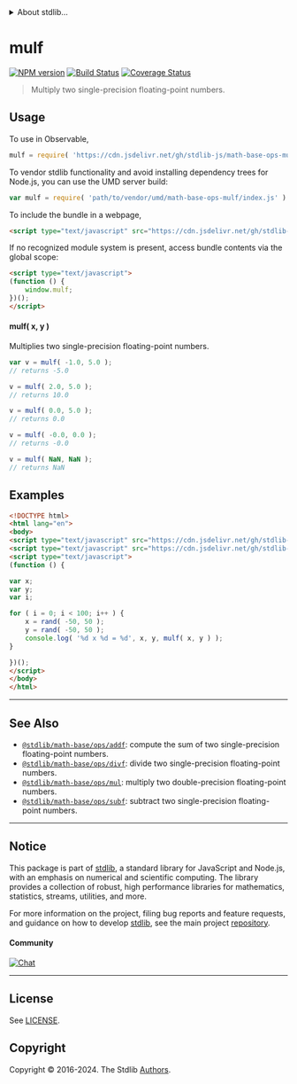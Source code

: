 <!--

@license Apache-2.0

Copyright (c) 2021 The Stdlib Authors.

Licensed under the Apache License, Version 2.0 (the "License");
you may not use this file except in compliance with the License.
You may obtain a copy of the License at

   http://www.apache.org/licenses/LICENSE-2.0

Unless required by applicable law or agreed to in writing, software
distributed under the License is distributed on an "AS IS" BASIS,
WITHOUT WARRANTIES OR CONDITIONS OF ANY KIND, either express or implied.
See the License for the specific language governing permissions and
limitations under the License.

-->


<details>
  <summary>
    About stdlib...
  </summary>
  <p>We believe in a future in which the web is a preferred environment for numerical computation. To help realize this future, we've built stdlib. stdlib is a standard library, with an emphasis on numerical and scientific computation, written in JavaScript (and C) for execution in browsers and in Node.js.</p>
  <p>The library is fully decomposable, being architected in such a way that you can swap out and mix and match APIs and functionality to cater to your exact preferences and use cases.</p>
  <p>When you use stdlib, you can be absolutely certain that you are using the most thorough, rigorous, well-written, studied, documented, tested, measured, and high-quality code out there.</p>
  <p>To join us in bringing numerical computing to the web, get started by checking us out on <a href="https://github.com/stdlib-js/stdlib">GitHub</a>, and please consider <a href="https://opencollective.com/stdlib">financially supporting stdlib</a>. We greatly appreciate your continued support!</p>
</details>

# mulf

[![NPM version][npm-image]][npm-url] [![Build Status][test-image]][test-url] [![Coverage Status][coverage-image]][coverage-url] <!-- [![dependencies][dependencies-image]][dependencies-url] -->

> Multiply two single-precision floating-point numbers.

<!-- Section to include introductory text. Make sure to keep an empty line after the intro `section` element and another before the `/section` close. -->

<section class="intro">

</section>

<!-- /.intro -->

<!-- Package usage documentation. -->



<section class="usage">

## Usage

To use in Observable,

```javascript
mulf = require( 'https://cdn.jsdelivr.net/gh/stdlib-js/math-base-ops-mulf@v0.2.2-umd/browser.js' )
```

To vendor stdlib functionality and avoid installing dependency trees for Node.js, you can use the UMD server build:

```javascript
var mulf = require( 'path/to/vendor/umd/math-base-ops-mulf/index.js' )
```

To include the bundle in a webpage,

```html
<script type="text/javascript" src="https://cdn.jsdelivr.net/gh/stdlib-js/math-base-ops-mulf@v0.2.2-umd/browser.js"></script>
```

If no recognized module system is present, access bundle contents via the global scope:

```html
<script type="text/javascript">
(function () {
    window.mulf;
})();
</script>
```

#### mulf( x, y )

Multiplies two single-precision floating-point numbers.

```javascript
var v = mulf( -1.0, 5.0 );
// returns -5.0

v = mulf( 2.0, 5.0 );
// returns 10.0

v = mulf( 0.0, 5.0 );
// returns 0.0

v = mulf( -0.0, 0.0 );
// returns -0.0

v = mulf( NaN, NaN );
// returns NaN
```

</section>

<!-- /.usage -->

<!-- Package usage notes. Make sure to keep an empty line after the `section` element and another before the `/section` close. -->

<section class="notes">

</section>

<!-- /.notes -->

<!-- Package usage examples. -->

<section class="examples">

## Examples

<!-- eslint no-undef: "error" -->

```html
<!DOCTYPE html>
<html lang="en">
<body>
<script type="text/javascript" src="https://cdn.jsdelivr.net/gh/stdlib-js/random-base-discrete-uniform@umd/browser.js"></script>
<script type="text/javascript" src="https://cdn.jsdelivr.net/gh/stdlib-js/math-base-ops-mulf@v0.2.2-umd/browser.js"></script>
<script type="text/javascript">
(function () {

var x;
var y;
var i;

for ( i = 0; i < 100; i++ ) {
    x = rand( -50, 50 );
    y = rand( -50, 50 );
    console.log( '%d x %d = %d', x, y, mulf( x, y ) );
}

})();
</script>
</body>
</html>
```

</section>

<!-- /.examples -->

<!-- C interface documentation. -->



<!-- Section for related `stdlib` packages. Do not manually edit this section, as it is automatically populated. -->

<section class="related">

* * *

## See Also

-   <span class="package-name">[`@stdlib/math-base/ops/addf`][@stdlib/math/base/ops/addf]</span><span class="delimiter">: </span><span class="description">compute the sum of two single-precision floating-point numbers.</span>
-   <span class="package-name">[`@stdlib/math-base/ops/divf`][@stdlib/math/base/ops/divf]</span><span class="delimiter">: </span><span class="description">divide two single-precision floating-point numbers.</span>
-   <span class="package-name">[`@stdlib/math-base/ops/mul`][@stdlib/math/base/ops/mul]</span><span class="delimiter">: </span><span class="description">multiply two double-precision floating-point numbers.</span>
-   <span class="package-name">[`@stdlib/math-base/ops/subf`][@stdlib/math/base/ops/subf]</span><span class="delimiter">: </span><span class="description">subtract two single-precision floating-point numbers.</span>

</section>

<!-- /.related -->

<!-- Section for all links. Make sure to keep an empty line after the `section` element and another before the `/section` close. -->


<section class="main-repo" >

* * *

## Notice

This package is part of [stdlib][stdlib], a standard library for JavaScript and Node.js, with an emphasis on numerical and scientific computing. The library provides a collection of robust, high performance libraries for mathematics, statistics, streams, utilities, and more.

For more information on the project, filing bug reports and feature requests, and guidance on how to develop [stdlib][stdlib], see the main project [repository][stdlib].

#### Community

[![Chat][chat-image]][chat-url]

---

## License

See [LICENSE][stdlib-license].


## Copyright

Copyright &copy; 2016-2024. The Stdlib [Authors][stdlib-authors].

</section>

<!-- /.stdlib -->

<!-- Section for all links. Make sure to keep an empty line after the `section` element and another before the `/section` close. -->

<section class="links">

[npm-image]: http://img.shields.io/npm/v/@stdlib/math-base-ops-mulf.svg
[npm-url]: https://npmjs.org/package/@stdlib/math-base-ops-mulf

[test-image]: https://github.com/stdlib-js/math-base-ops-mulf/actions/workflows/test.yml/badge.svg?branch=v0.2.2
[test-url]: https://github.com/stdlib-js/math-base-ops-mulf/actions/workflows/test.yml?query=branch:v0.2.2

[coverage-image]: https://img.shields.io/codecov/c/github/stdlib-js/math-base-ops-mulf/main.svg
[coverage-url]: https://codecov.io/github/stdlib-js/math-base-ops-mulf?branch=main

<!--

[dependencies-image]: https://img.shields.io/david/stdlib-js/math-base-ops-mulf.svg
[dependencies-url]: https://david-dm.org/stdlib-js/math-base-ops-mulf/main

-->

[chat-image]: https://img.shields.io/gitter/room/stdlib-js/stdlib.svg
[chat-url]: https://app.gitter.im/#/room/#stdlib-js_stdlib:gitter.im

[stdlib]: https://github.com/stdlib-js/stdlib

[stdlib-authors]: https://github.com/stdlib-js/stdlib/graphs/contributors

[umd]: https://github.com/umdjs/umd
[es-module]: https://developer.mozilla.org/en-US/docs/Web/JavaScript/Guide/Modules

[deno-url]: https://github.com/stdlib-js/math-base-ops-mulf/tree/deno
[deno-readme]: https://github.com/stdlib-js/math-base-ops-mulf/blob/deno/README.md
[umd-url]: https://github.com/stdlib-js/math-base-ops-mulf/tree/umd
[umd-readme]: https://github.com/stdlib-js/math-base-ops-mulf/blob/umd/README.md
[esm-url]: https://github.com/stdlib-js/math-base-ops-mulf/tree/esm
[esm-readme]: https://github.com/stdlib-js/math-base-ops-mulf/blob/esm/README.md
[branches-url]: https://github.com/stdlib-js/math-base-ops-mulf/blob/main/branches.md

[stdlib-license]: https://raw.githubusercontent.com/stdlib-js/math-base-ops-mulf/main/LICENSE

<!-- <related-links> -->

[@stdlib/math/base/ops/addf]: https://github.com/stdlib-js/math-base-ops-addf/tree/umd

[@stdlib/math/base/ops/divf]: https://github.com/stdlib-js/math-base-ops-divf/tree/umd

[@stdlib/math/base/ops/mul]: https://github.com/stdlib-js/math-base-ops-mul/tree/umd

[@stdlib/math/base/ops/subf]: https://github.com/stdlib-js/math-base-ops-subf/tree/umd

<!-- </related-links> -->

</section>

<!-- /.links -->
